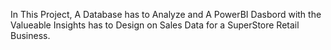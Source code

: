 In This Project, A Database has to Analyze and A PowerBI Dasbord with the Valueable Insights has to Design on Sales Data for a SuperStore Retail Business.
